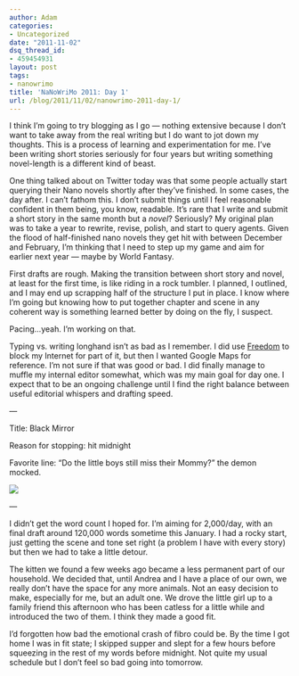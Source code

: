 ```yaml
---
author: Adam
categories:
- Uncategorized
date: "2011-11-02"
dsq_thread_id:
- 459454931
layout: post
tags:
- nanowrimo
title: 'NaNoWriMo 2011: Day 1'
url: /blog/2011/11/02/nanowrimo-2011-day-1/
---
```

I think I&#8217;m going to try blogging as I go &#8212; nothing extensive because I don&#8217;t want to take away from the real writing but I do want to jot down my thoughts. This is a process of learning and experimentation for me. I&#8217;ve been writing short stories seriously for four years but writing something novel-length is a different kind of beast.

One thing talked about on Twitter today was that some people actually start querying their Nano novels shortly after they&#8217;ve finished. In some cases, the day after. I can&#8217;t fathom this. I don&#8217;t submit things until I feel reasonable confident in them being, you know, readable. It&#8217;s rare that I write and submit a short story in the same month but a _novel_? Seriously? My original plan was to take a year to rewrite, revise, polish, and start to query agents. Given the flood of half-finished nano novels they get hit with between December and February, I&#8217;m thinking that I need to step up my game and aim for earlier next year &#8212; maybe by World Fantasy.

First drafts are rough. Making the transition between short story and novel, at least for the first time, is like riding in a rock tumbler. I planned, I outlined, and I may end up scrapping half of the structure I put in place. I know where I&#8217;m going but knowing how to put together chapter and scene in any coherent way is something learned better by doing on the fly, I suspect.

Pacing&#8230;yeah. I&#8217;m working on that.

Typing vs. writing longhand isn&#8217;t as bad as I remember. I did use [Freedom](1) to block my Internet for part of it, but then I wanted Google Maps for reference. I&#8217;m not sure if that was good or bad. I did finally manage to muffle my internal editor somewhat, which was my main goal for day one. I expect that to be an ongoing challenge until I find the right balance between useful editorial whispers and drafting speed.

&#8212;

Title: Black Mirror

Reason for stopping: hit midnight

Favorite line: “Do the little boys still miss their Mommy?” the demon mocked.

![](2)

&#8212;

I didn&#8217;t get the word count I hoped for. I&#8217;m aiming for 2,000/day, with an final draft around 120,000 words sometime this January. I had a rocky start, just getting the scene and tone set right (a problem I have with every story) but then we had to take a little detour.

The kitten we found a few weeks ago became a less permanent part of our household. We decided that, until Andrea and I have a place of our own, we really don&#8217;t have the space for any more animals. Not an easy decision to make, especially for me, but an adult one. We drove the little girl up to a family friend this afternoon who has been catless for a little while and introduced the two of them. I think they made a good fit.

I&#8217;d forgotten how bad the emotional crash of fibro could be. By the time I got home I was in fit state; I skipped supper and slept for a few hours before squeezing in the rest of my words before midnight. Not quite my usual schedule but I don&#8217;t feel so bad going into tomorrow.

 [1]: http://macfreedom.com/
 [2]: http://picometer.writertopia.com/words=1325&target=50000
